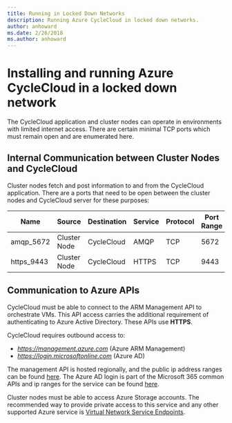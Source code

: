 ```yaml
---
title: Running in Locked Down Networks
description: Running Azure CycleCloud in locked down networks.
author: anhoward
ms.date: 2/26/2018
ms.author: anhoward
---
```


# Installing and running Azure CycleCloud in a locked down network

The CycleCloud application and cluster nodes can operate in environments with
limited internet access. There are certain minimal TCP ports which must remain 
open and are enumerated here.

## Internal Communication between Cluster Nodes and CycleCloud

Cluster nodes fetch and post information to and from the CycleCloud application.
There are a ports that need to be open between the cluster nodes and CycleCloud 
server for these purposes:

| Name        | Source            | Destination    | Service | Protocol | Port Range |
| ----------- | ----------------- | -------------- | ------- | -------- | ---------- |
| amqp_5672  | Cluster Node   | CycleCloud     | AMQP    | TCP      | 5672       |
| https_9443 | Cluster Node   | CycleCloud     | HTTPS   | TCP      | 9443       |


## Communication to Azure APIs

CycleCloud must be able to connect to the ARM Management API to orchestrate VMs. 
This API access carries the additional requirement of authenticating to Azure 
Active Directory. These APIs use **HTTPS**.

CycleCloud requires outbound access to:
* _https://management.azure.com_ (Azure ARM Management)
* _https://login.microsoftonline.com_ (Azure AD)

The management API is hosted regionally, and the public ip address ranges can be
found [here](https://www.microsoft.com/download/confirmation.aspx?id=41653).
The Azure AD login is part of the Microsoft 365 common APIs and ip ranges for the
service can be found [here](https://docs.microsoft.com/office365/enterprise/urls-and-ip-address-ranges). 

Cluster nodes must be able to access Azure Storage accounts. The recommended way 
to provide private access to this service and any other supported Azure service is 
[Virtual Network Service Endpoints](https://docs.microsoft.com/azure/virtual-network/virtual-network-service-endpoints-overview).

